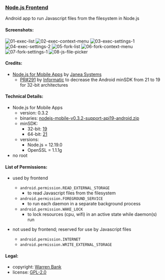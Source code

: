### [Node.js Frontend](https://github.com/warren-bank/Android-NodeJS-Frontend)

Android app to run Javascript files from the filesystem in Node.js

#### Screenshots:

![01-exec-list](./etc/screenshots/01-exec-list.png)
![02-exec-context-menu](./etc/screenshots/02-exec-context-menu.png)
![03-exec-settings-1](./etc/screenshots/03-exec-settings-1.png)
![04-exec-settings-2](./etc/screenshots/04-exec-settings-2.png)
![05-fork-list](./etc/screenshots/05-fork-list.png)
![06-fork-context-menu](./etc/screenshots/06-fork-context-menu.png)
![07-fork-settings-1](./etc/screenshots/07-fork-settings-1.png)
![08-js-file-picker](./etc/screenshots/08-js-file-picker.png)

#### Credits:

* [Node.js for Mobile Apps](https://github.com/JaneaSystems/nodejs-mobile) by [Janea Systems](https://github.com/JaneaSystems)
  * [PR#291](https://github.com/JaneaSystems/nodejs-mobile/pull/291) by [Informatic](https://github.com/Informatic/nodejs-mobile/tree/v0.3.2-support-api19) to decrease the Android minSDK from 21 to 19 for 32-bit architectures

#### Technical Details:

* Node.js for Mobile Apps
  * version: 0.3.2
  * binaries: [nodejs-mobile-v0.3.2-support-api19-android.zip](https://github.com/warren-bank/nodejs-mobile/releases/download/nodejs-mobile-v0.3.2-support-api19/nodejs-mobile-v0.3.2-support-api19-android.zip)
  * minSDK:
    * 32-bit: [19](https://github.com/warren-bank/nodejs-mobile/blob/nodejs-mobile-v0.3.2-support-api19/tools/android_build.sh#L49)
    * 64-bit: [21](https://github.com/warren-bank/nodejs-mobile/blob/nodejs-mobile-v0.3.2-support-api19/tools/android_build.sh#L50)
  * versions:
    * Node.js = 12.19.0
    * OpenSSL = 1.1.1g
* no root

#### List of Permissions:

* used by frontend
  * `android.permission.READ_EXTERNAL_STORAGE`
    * to read Javascript files from the filesystem
  * `android.permission.FOREGROUND_SERVICE`
    * to run each daemon in a separate background process
  * `android.permission.WAKE_LOCK`
    * to lock resources (cpu, wifi) in an active state while daemon(s) run

* not used by frontend; reserved for use by Javascript files
  * `android.permission.INTERNET`
  * `android.permission.WRITE_EXTERNAL_STORAGE`

#### Legal:

* copyright: [Warren Bank](https://github.com/warren-bank)
* license: [GPL-2.0](https://www.gnu.org/licenses/old-licenses/gpl-2.0.txt)

